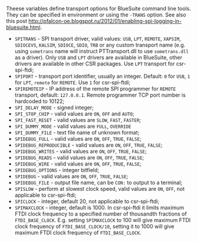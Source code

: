 Theese variables define transport options for BlueSuite command line tools.
They can be specified in environment or using the `-TRANS` option. See also
this post
<http://pfalcon-oe.blogspot.ru/2012/01/enabling-spi-logging-in-bluesuite.html>.

* `SPITRANS` - SPI transport driver, valid values: `USB`, `LPT`, `REMOTE`,
  `XAPSIM`, `SDIOCEV5`, `KALSIM`, `SDIOCE`, `SDIO`, `TRB` or any custom
  transport name (e.g. using `sometrans` name will instruct PTTransport.dll to
  use `sometrans.dll` as a driver). Only `USB` and `LPT` drivers are available
  in BlueSuite, other drivers are available in other CSR packages.  Use `LPT`
  transport for csr-spi-ftdi;
* `SPIPORT` - transport port identifier, usually an integer. Default: `0` for
  `USB`, `1` for `LPT`, `remote` for `REMOTE`. Use `1` for csr-spi-ftdi;
* `SPIREMOTEIP` - IP address of the remote SPI programmer for `REMOTE`
  transport, default: `127.0.0.1`. Remote programmer TCP port number is
  hardcoded to 10122;
* `SPI_DELAY_MODE` - signed integer;
* `SPI_STOP_CHIP` - valid values are `ON`, `OFF` and `AUTO`;
* `SPI_FAST_RESET` - valid values are `SLOW`, `FAST`, `FASTER`;
* `SPI_DUMMY_MODE` - valid values are `FULL`, `OVERRIDE`
* `SPI_DUMMY_FILE` - text file name of unknown format;
* `SPIDEBUG_FULL` - valid values are `ON`, `OFF`, `TRUE`, `FALSE`;
* `SPIDEBUG_REPRODUCIBLE` - valid values are `ON`, `OFF`, `TRUE`, `FALSE`;
* `SPIDEBUG_WRITES` - valid values are `ON`, `OFF`, `TRUE`, `FALSE`;
* `SPIDEBUG_READS` - valid values are `ON`, `OFF`, `TRUE`, `FALSE`;
* `SPIDEBUG_WIRE` - valid values are `ON`, `OFF`, `TRUE`, `FALSE`;
* `SPIDEBUG_OPTIONS` - integer bitfield;
* `SPIDEBUG` - valid values are `ON`, `OFF`, `TRUE`, `FALSE`;
* `SPIDEBUG_FILE` - output file name, can be `CON:` to output to a terminal;
* `SPISLOW` - perform at slowest clock speed, valid values are `ON`, `OFF`, not
  applicable to csr-spi-ftdi;
* `SPICLOCK` - integer, default 20, not applicable to csr-spi-ftdi;
* `SPIMAXCLOCK` - integer, default is 1000. In csr-spi-ftdi it limits maximum
  FTDI clock frequency to a specified number of thousandth fractions of
  `FTDI_BASE_CLOCK`. E.g. setting `SPIMAXCLOCK` to 100 will give maximum FTDI clock
  frequency of `FTDI_BASE_CLOCK/10`, setting it to 1000 will give maximum FTDI
  clock frequency of `FTDI_BASE_CLOCK`.
